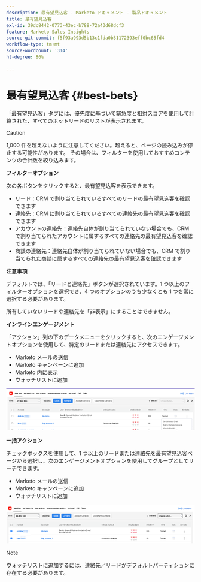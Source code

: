 ```yaml
---
description: 最有望見込客 - Marketo ドキュメント - 製品ドキュメント
title: 最有望見込客
exl-id: 39dc8442-0773-43ec-b788-72a43d68dcf3
feature: Marketo Sales Insights
source-git-commit: f5f93a993d5b13c1fda0b31172393eff0bc65fd4
workflow-type: tm+mt
source-wordcount: '314'
ht-degree: 86%

---
```


# 最有望見込客 {#best-bets}

「最有望見込客」タブには、優先度に基づいて緊急度と相対スコアを使用して計算された、すべてのホットリードのリストが表示されます。

>[!CAUTION]
>
>1,000 件を超えないように注意してください。超えると、ページの読み込みが停止する可能性があります。 その場合は、フィルターを使用しておすすめコンテンツの合計数を絞り込みます。

**フィルターオプション**

次の各ボタンをクリックすると、最有望見込客を表示できます。

* リード：CRM で割り当てられているすべてのリードの最有望見込客を確認できます
* 連絡先：CRM に割り当てられているすべての連絡先の最有望見込客を確認できます
* アカウントの連絡先：連絡先自体が割り当てられていない場合でも、CRM で割り当てられたアカウントに属するすべての連絡先の最有望見込客を確認できます
* 商談の連絡先：連絡先自体が割り当てられていない場合でも、CRM で割り当てられた商談に属するすべての連絡先の最有望見込客を確認できます

**注意事項**

デフォルトでは、「リードと連絡先」ボタンが選択されています。1 つ以上のフィルターオプションを選択でき、4 つのオプションのうち少なくとも 1 つを常に選択する必要があります。

所有していないリードや連絡先を「非表示」にすることはできません。

**インラインエンゲージメント**

「アクション」列の下のデータメニューをクリックすると、次のエンゲージメントオプションを使用して、特定のリードまたは連絡先にアクセスできます。

* Marketo メールの送信
* Marketo キャンペーンに追加
* Marketo 内に表示
* ウォッチリストに追加

![](assets/best-bets-1.png)

**一括アクション**

チェックボックスを使用して、1 つ以上のリードまたは連絡先を最有望見込客ページから選択し、次のエンゲージメントオプションを使用してグループとしてリーチできます。

* Marketo メールの送信
* Marketo キャンペーンに追加
* ウォッチリストに追加

![](assets/best-bets-2.png)

>[!NOTE]
>
>ウォッチリストに追加するには、連絡先／リードがデフォルトパーティションに存在する必要があります。
